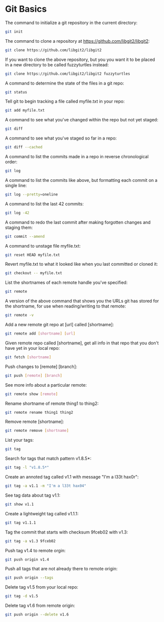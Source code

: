 # Git Basics

The command to initialize a git repository in the current directory:
```bash
git init
```
The command to clone a repository at https://github.com/libgit2/libgit2:
```bash
git clone https://github.com/libgit2/libgit2
```
If you want to clone the above repository, but you you want it to be placed in a new directory to be called fuzzyturtles instead:
```bash
git clone https://github.com/libgit2/libgit2 fuzzyturtles
```
A command to determine the state of the files in a git repo:
```bash
git status
```
Tell git to begin tracking a file called myfile.txt in your repo:
```bash
git add myfile.txt
```
A command to see what you've changed within the repo but not yet staged:
```bash
git diff
```
A command to see what you've staged so far in a repo:
```bash 
git diff --cached
```
A command to list the commits made in a repo in reverse chronological order:
```bash
git log
```
A command to list the commits like above, but formatting each commit on a single line:
```bash
git log --pretty=oneline
```
A command to list the last 42 commits:
```bash
git log -42
```
A command to redo the last commit after making forgotten changes and staging them:
```bash
git commit --amend
```
A command to unstage file myfile.txt:
```bash
git reset HEAD myfile.txt
```
Revert myfile.txt to what it looked like when you last committed or cloned it:
```bash
git checkout -- myfile.txt
```
List the shortnames of each remote handle you've specified:
```bash
git remote
```
A version of the above command that shows you the URLs git has stored for the shortname, for use when reading/writing to that remote:
```bash
git remote -v
```
Add a new remote git repo at [url] called [shortname]:
```bash
git remote add [shortname] [url]
```
Given remote repo called [shortname], get all info in that repo that you don't have yet in your local repo:
```bash
git fetch [shortname]
```
Push changes to [remote] [branch]:
```bash
git push [remote] [branch]
```
See more info about a particular remote:
```bash
git remote show [remote]
```
Rename shortname of remote thing1 to thing2:
```bash
git remote rename thing1 thing2
```
Remove remote [shortname]:
```bash
git remote remove [shortname]
```
List your tags:
```bash
git tag
```
Search for tags that match pattern v1.8.5*:
```bash
git tag -l "v1.8.5*"
```
Create an annoted tag called v1.1 with message "I'm a l33t hax0r":
```bash
git tag -a v1.1 -m "I'm a l33t hax04"
```
See tag data about tag v1.1:
```bash
git show v1.1
```
Create a lightweight tag called v1.1.1:
```bash
git tag v1.1.1
```
Tag the commit that starts with checksum 9fceb02 with v1.3:
```bash
git tag -a v1.3 9fceb02
```
Push tag v1.4 to remote orgin:
```bash
git push origin v1.4
```
Push all tags that are not already there to remote origin:
```bash
git push origin --tags
```
Delete tag v1.5 from your local repo:
```bash
git tag -d v1.5
```
Delete tag v1.6 from remote origin:
```bash
git push origin --delete v1.6
```


